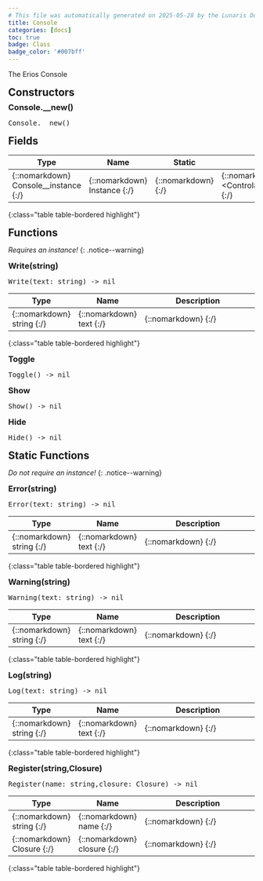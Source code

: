 ```yaml
---
# This file was automatically generated on 2025-05-28 by the Lunaris Documentation Generator
title: Console
categories: [docs]
toc: true
badge: Class
badge_color: '#007bff'
---
```

<style>
h2 {
    margin-top: 1rem;
    margin-bottom: 0.5rem;
    padding: 0;
}

h3 {
    margin-top: 0.25rem;
    margin-bottom: 0.25rem;
}

.notice--warning {
    margin-top: 0.25rem !important;
    margin-bottom: 1rem !important;
}
table {width: 100%; }
td {width: 1px; }
td:last-child {width: 100%; }
#main {max-width: 1500px !important;}
</style>
            
The Erios Console

## Constructors
### Console.__new()
<div class ="highlighter-rouge">
<div class ="highlight">
<pre class ="highlight">
<span class='nf'>Console.__new</span>()
</pre>
</div>
</div>

## Fields

| Type | Name | Static | Default | Description |
| --- | --- | --- | --- | --- |
| {::nomarkdown} <span class='kt'>Console__instance</span> {:/} | {::nomarkdown} <span class='o'>Instance</span> {:/} | {::nomarkdown} <i class ='fas fa-check'></i>  {:/} | {::nomarkdown} <Control#33067894207> {:/} | {::nomarkdown} <span class='c'></span> {:/} |
{:class="table table-bordered highlight"}

## Functions
*Requires an instance!*
{: .notice--warning}

### Write(string)
<div class ="highlighter-rouge">
<div class ="highlight">
<pre class ="highlight">
<span class='nf'>Write</span>(<span class='o'>text</span>: <span class='kt'>string</span>) -> <span class='kt'>nil</span>
</pre>
</div>
</div>

| Type | Name | Description
| --- | --- | --- |
| {::nomarkdown} <span class='kt'>string</span> {:/} | {::nomarkdown} <span class='o'>text</span> {:/} | {::nomarkdown} <span class='c'></span> {:/} |
{:class="table table-bordered highlight"}

### Toggle
<div class ="highlighter-rouge">
<div class ="highlight">
<pre class ="highlight">
<span class='nf'>Toggle</span>() -> <span class='kt'>nil</span>
</pre>
</div>
</div>

### Show
<div class ="highlighter-rouge">
<div class ="highlight">
<pre class ="highlight">
<span class='nf'>Show</span>() -> <span class='kt'>nil</span>
</pre>
</div>
</div>

### Hide
<div class ="highlighter-rouge">
<div class ="highlight">
<pre class ="highlight">
<span class='nf'>Hide</span>() -> <span class='kt'>nil</span>
</pre>
</div>
</div>

## Static Functions
*Do not require an instance!*
{: .notice--warning}

### Error(string)
<div class ="highlighter-rouge">
<div class ="highlight">
<pre class ="highlight">
<span class='nf'>Error</span>(<span class='o'>text</span>: <span class='kt'>string</span>) -> <span class='kt'>nil</span>
</pre>
</div>
</div>

| Type | Name | Description
| --- | --- | --- |
| {::nomarkdown} <span class='kt'>string</span> {:/} | {::nomarkdown} <span class='o'>text</span> {:/} | {::nomarkdown} <span class='c'></span> {:/} |
{:class="table table-bordered highlight"}

### Warning(string)
<div class ="highlighter-rouge">
<div class ="highlight">
<pre class ="highlight">
<span class='nf'>Warning</span>(<span class='o'>text</span>: <span class='kt'>string</span>) -> <span class='kt'>nil</span>
</pre>
</div>
</div>

| Type | Name | Description
| --- | --- | --- |
| {::nomarkdown} <span class='kt'>string</span> {:/} | {::nomarkdown} <span class='o'>text</span> {:/} | {::nomarkdown} <span class='c'></span> {:/} |
{:class="table table-bordered highlight"}

### Log(string)
<div class ="highlighter-rouge">
<div class ="highlight">
<pre class ="highlight">
<span class='nf'>Log</span>(<span class='o'>text</span>: <span class='kt'>string</span>) -> <span class='kt'>nil</span>
</pre>
</div>
</div>

| Type | Name | Description
| --- | --- | --- |
| {::nomarkdown} <span class='kt'>string</span> {:/} | {::nomarkdown} <span class='o'>text</span> {:/} | {::nomarkdown} <span class='c'></span> {:/} |
{:class="table table-bordered highlight"}

### Register(string,Closure)
<div class ="highlighter-rouge">
<div class ="highlight">
<pre class ="highlight">
<span class='nf'>Register</span>(<span class='o'>name</span>: <span class='kt'>string</span>,<span class='o'>closure</span>: <span class='kt'>Closure</span>) -> <span class='kt'>nil</span>
</pre>
</div>
</div>

| Type | Name | Description
| --- | --- | --- |
| {::nomarkdown} <span class='kt'>string</span> {:/} | {::nomarkdown} <span class='o'>name</span> {:/} | {::nomarkdown} <span class='c'></span> {:/} |
| {::nomarkdown} <span class='kt'>Closure</span> {:/} | {::nomarkdown} <span class='o'>closure</span> {:/} | {::nomarkdown} <span class='c'></span> {:/} |
{:class="table table-bordered highlight"}

